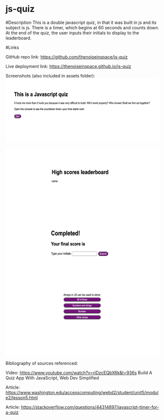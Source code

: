 # js-quiz

#Description
This is a double javascript quiz, in that it was built in js and its subject is js. There is a timer, which begins at 60 seconds and counts down. At the end of the quiz, the user inputs their initials to display to the leaderboard. 

#Links

GitHub repo link: <a href="https://github.com/thenoiseinspace/js-quiz">https://github.com/thenoiseinspace/js-quiz</a>

Live deployment link: <a href="https://thenoiseinspace.github.io/js-quiz">https://thenoiseinspace.github.io/js-quiz</a>

Screenshots (also included in assets folder):
<img src="https://github.com/thenoiseinspace/js-quiz/blob/main/assets/screenshot1.png">

<img src="https://github.com/thenoiseinspace/js-quiz/blob/main/assets/screenshot2.png">

<img src="https://github.com/thenoiseinspace/js-quiz/blob/main/assets/screenshot3.png">

<img src="https://github.com/thenoiseinspace/js-quiz/blob/main/assets/screenshot4.png">


Bibliography of sources referenced:

Video: https://www.youtube.com/watch?v=riDzcEQbX6k&t=936s Build A Quiz App With JavaScript, Web Dev Simplified 

Article: https://www.washington.edu/accesscomputing/webd2/student/unit5/module2/lesson5.html

Article: https://stackoverflow.com/questions/44314897/javascript-timer-for-a-quiz 
